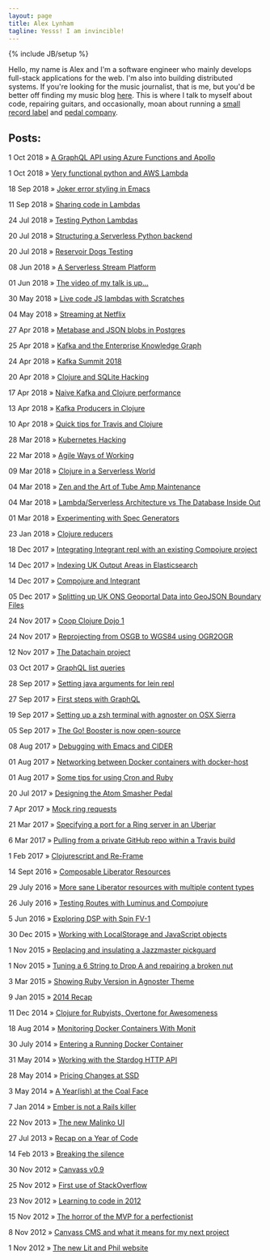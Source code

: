 ```yaml
---
layout: page
title: Alex Lynham
tagline: Yesss! I am invincible!
---
```

{% include JB/setup %}

Hello, my name is Alex and I'm a software engineer who mainly develops full-stack applications for the web. I'm also into building distributed systems. If you're looking for the music journalist, that is me, but you'd be better off finding my music blog <a href="http://www.hipstersunite.net/" target='_blank'>here</a>. This is where I talk to myself about code, repairing guitars, and occasionally, moan about running a [small record label](http://superstardestroyer.co.uk) and [pedal company](https://reverb.com/uk/shop/ssd-devices).


## Posts:

1 Oct 2018 &raquo; <a href="/2018/10/01/a-graphql-api-using-azure-functions-and-apollo">A GraphQL API using Azure Functions and Apollo</a>

1 Oct 2018 &raquo; <a href="/2018/10/01/very-functional-python-and-aws-lambda">Very functional python and AWS Lambda</a>

18 Sep 2018 &raquo; <a href="/2018/09/18/joker-error-styling-in-emacs">Joker error styling in Emacs</a>

11 Sep 2018 &raquo; <a href="/2018/09/11/sharing-code-in-lambdas">Sharing code in Lambdas</a>

24 Jul 2018 &raquo; <a href="/2018/07/24/testing-python-lambdas">Testing Python Lambdas</a>

20 Jul 2018 &raquo; <a href="/2018/07/20/structuring-a-serverless-python-backend">Structuring a Serverless Python backend</a>

20 Jul 2018 &raquo; <a href="/2018/07/20/reservoir-dogs-testing">Reservoir Dogs Testing</a>

08 Jun 2018 &raquo; <a href="/2018/06/08/a-serverless-stream-platform">A Serverless Stream Platform</a>

01 Jun 2018 &raquo; <a href="/2018/06/01/my-nwrug-talk-video-is-up">The video of my talk is up...</a>

30 May 2018 &raquo; <a href="/2018/05/30/live-code-js-lambdas-with-scratches">Live code JS lambdas with Scratches</a>

04 May 2018 &raquo; <a href="/2018/05/04/streaming-at-netflix">Streaming at Netflix</a>

27 Apr 2018 &raquo; <a href="/2018/04/27/metabase-and-json-blobs-in-postgres">Metabase and JSON blobs in Postgres</a>

25 Apr 2018 &raquo; <a href="/2018/04/25/kafka-and-the-enterprise-knowledge-graph">Kafka and the Enterprise Knowledge Graph</a>

24 Apr 2018 &raquo; <a href="/2018/04/24/kafka-summit-2018">Kafka Summit 2018</a>

20 Apr 2018 &raquo; <a href="/2018/04/20/clojure-and-sqlite-hacking">Clojure and SQLite Hacking</a>

17 Apr 2018 &raquo; <a href="/2018/04/17/naive-kafka-and-clojure-performance">Naive Kafka and Clojure performance</a>

13 Apr 2018 &raquo; <a href="/2018/04/13/kafka-producers-in-clojure">Kafka Producers in Clojure</a>

10 Apr 2018 &raquo; <a href="/2018/04/10/quick-tips-for-travis-and-clojure">Quick tips for Travis and Clojure</a>

28 Mar 2018 &raquo; <a href="/2018/03/28/kubernetes-hacking">Kubernetes Hacking</a>

22 Mar 2018 &raquo; <a href="/2018/03/22/agile-ways-of-working">Agile Ways of Working</a>

09 Mar 2018 &raquo; <a href="/2018/03/09/clojure-in-a-serverless-world">Clojure in a Serverless World</a>

04 Mar 2018 &raquo; <a href="/2018/03/04/zen-and-the-art-of-tube-amp-maintenance">Zen and the Art of Tube Amp Maintenance</a>

04 Mar 2018 &raquo; <a href="/2018/03/04/lambda-architecture-vs-the-databse-inside-out">Lambda/Serverless Architecture vs The Database Inside Out</a>

01 Mar 2018 &raquo; <a href="/2018/03/01/experimenting-with-spec-generators">Experimenting with Spec Generators</a>

23 Jan 2018 &raquo; <a href="/2018/01/23/clojure-reducers">Clojure reducers</a>

18 Dec 2017 &raquo; <a href="/2017/12/18/integrating-integrant-repl-with-an-existing-compojure-project">Integrating Integrant repl with an existing Compojure project</a>

14 Dec 2017 &raquo; <a href="/2017/12/14/indexing-uk-output-areas-in-elasticsearch">Indexing UK Output Areas in Elasticsearch</a>

14 Dec 2017 &raquo; <a href="/2017/12/14/compojure-and-integrant">Compojure and Integrant</a>

05 Dec 2017 &raquo; <a href="/2017/12/05/splitting-up-uk-ons-geoportal-data-into-geojson-boundary-files">Splitting up UK ONS Geoportal Data into GeoJSON Boundary Files</a>

24 Nov 2017 &raquo; <a href="/2017/11/24/coop-clojure-dojo-1">Coop Clojure Dojo 1</a>

24 Nov 2017 &raquo; <a href="/2017/11/24/reprojecting-from-osgb-to-wgs84-using-ogr2ogr">Reprojecting from OSGB to WGS84 using OGR2OGR</a>

12 Nov 2017 &raquo; <a href="/2017/11/12/datachain">The Datachain project</a>

03 Oct 2017 &raquo; <a href="/2017/10/03/graphql-list-queries">GraphQL list queries</a>

28 Sep 2017 &raquo; <a href="/2017/09/28/setting-java-arguments-for-lein-repl">Setting java arguments for lein repl</a>

27 Sep 2017 &raquo; <a href="/2017/09/27/first-steps-with-graphql">First steps with GraphQL</a>

19 Sep 2017 &raquo; <a href="/2017/09/19/setting-up-a-zsh-terminal-with-agnoster-on-osx-sierra">Setting up a zsh terminal with agnoster on OSX Sierra</a>

05 Sep 2017 &raquo; <a href="/2017/09/05/the-go-booster">The Go! Booster is now open-source</a>

08 Aug 2017 &raquo; <a href="/2017/08/08/debugging-with-emacs-and-cider">Debugging with Emacs and CIDER</a>

01 Aug 2017 &raquo; <a href="/2017/08/01/networking-between-docker-containers-with-docker-host">Networking between Docker containers with docker-host</a>

01 Aug 2017 &raquo; <a href="/2017/08/01/some-tips-for-using-cron-and-ruby">Some tips for using Cron and Ruby</a>

20 Jul 2017 &raquo; <a href="/2017/07/20/the-atom-smasher-pedal">Designing the Atom Smasher Pedal</a>

7 Apr 2017 &raquo; <a href="/2017/04/07/mock-ring-requests">Mock ring requests</a>

21 Mar 2017 &raquo; <a href="/2017/03/21/specifying-port-for-ring-server-in-uberjar">Specifying a port for a Ring server in an Uberjar</a>

6 Mar 2017 &raquo; <a href="/2017/03/06/pulling-from-a-private-github-repo-within-a-travis-build">Pulling from a private GitHub repo within a Travis build</a>

1 Feb 2017 &raquo; <a href="/2017/02/01/clojurescript-and-re-frame">Clojurescript and Re-Frame</a>

14 Sept 2016 &raquo; <a href="/2016/09/14/composable-liberator-resources">Composable Liberator Resources</a>

29 July 2016 &raquo; <a href="/2016/07/29/more-sane-liberator-resources-with-multiple-content-types">More sane Liberator resources with multiple content types</a>

26 July 2016 &raquo; <a href="/2016/07/26/testing-routes-with-luminus-and-compojure">Testing Routes with Luminus and Compojure</a>

5 Jun 2016 &raquo; <a href="/2016/06/05/exploring-dsp-with-spin-fv-1">Exploring DSP with Spin FV-1</a>

30 Dec 2015 &raquo; <a href="/2015/12/30/working-with-localstorage-and-javascript-objects">Working with LocalStorage and JavaScript objects</a>

1 Nov 2015 &raquo; <a href="/2015/11/01/replacing-and-insulating-a-jazzmaster-pickguard">Replacing and insulating a Jazzmaster pickguard</a>

1 Nov 2015 &raquo; <a href="/2015/11/01/tuning-a-6-string-to-drop-a-and-repairing-a-broken-nut">Tuning a 6 String to Drop A and repairing a broken nut</a>

3 Mar 2015 &raquo; <a href="/2015/03/03/quick-zsh-mod">Showing Ruby Version in Agnoster Theme</a>

9 Jan 2015 &raquo; <a href="/2015/01/09/2014-recap">2014 Recap</a> 

11 Dec 2014 &raquo; <a href="/2014/12/11/clojure-for-rubyists-overtone-for-awesomeness">Clojure for Rubyists, Overtone for Awesomeness</a>

18 Aug 2014 &raquo; <a href="/2014/08/18/monitoring-docker-containers-with-monit">Monitoring Docker Containers With Monit</a>

30 July 2014 &raquo; <a href="/2014/07/30/entering-a-running-docker-container">Entering a Running Docker Container</a>

31 May 2014 &raquo; <a href="/2014/05/31/working-with-stardog">Working with the Stardog HTTP API</a>

28 May 2014 &raquo; <a href="/2014/05/28/pricing-changes-at-ssd">Pricing Changes at SSD</a>

3 May 2014 &raquo; <a href="/2014/05/03/a-yearish-at-the-coal-face">A Year(ish) at the Coal Face</a>

7 Jan 2014 &raquo; <a href="/2014/01/07/ember-is-not-a-rails-killer">Ember is not a Rails killer</a>

22 Nov 2013 &raquo; <a href="/2013/11/22/the-new-malinko-ui">The new Malinko UI</a>

27 Jul 2013 &raquo; <a href="/2013/07/26/recap-on-a-year-of-code">Recap on a Year of Code</a>

14 Feb 2013 &raquo; <a href="/2013/02/14/breaking-the-silence">Breaking the silence</a>

30 Nov 2012 &raquo; <a href="/2012/11/30/canvass-v09">Canvass v0.9</a>

25 Nov 2012 &raquo; <a href="/2012/11/25/first-use-of-stackoverflow">First use of StackOverflow</a>

23 Nov 2012 &raquo; <a href="/2012/11/23/learning-to-code-in-2012">Learning to code in 2012</a>

15 Nov 2012 &raquo; <a href="/2012/11/15/the-horror-of-the-mvp-for-a-perfectionist">The horror of the MVP for a perfectionist</a>

8 Nov 2012 &raquo; <a href="/2012/11/15/canvass-cms-and-what-it-means-for-my-next-project">Canvass CMS and what it means for my next project</a>

1 Nov 2012 &raquo; <a href="/2012/11/15/the-new-lit-and-phil-website">The new Lit and Phil website</a>







